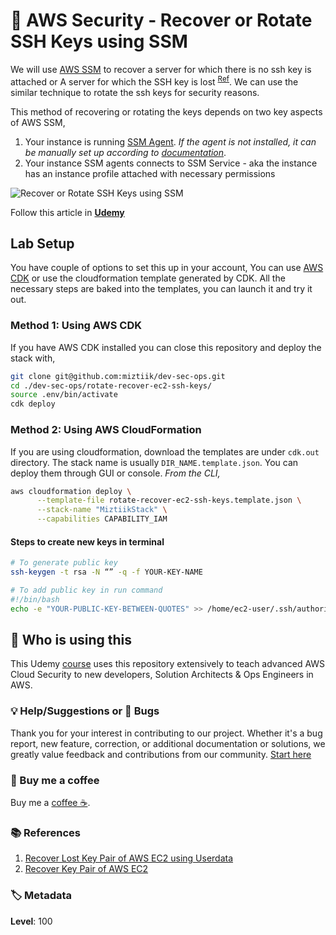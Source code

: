 # 👮 AWS Security - Recover or Rotate SSH Keys using SSM

  We will use [AWS SSM](https://www.youtube.com/watch?v=5JnOVMb4lTs) to recover a server for which there is no ssh key is attached or A server for which the SSH key is lost <sup>[Ref][1]</sup>.  We can use the similar technique to rotate the ssh keys for security reasons.

  This method of recovering or rotating the keys depends on two key aspects of AWS SSM,
  
  1. Your instance is running [SSM Agent](https://github.com/miztiik/AWS-Demos/tree/master/How-To/setup-ssm-hybrid-environment#install-ssm-client-on-on-prem-servers). _If the agent is not installed, it can be manually set up according to [documentation](https://docs.aws.amazon.com/systems-manager/latest/userguide/sysman-manual-agent-install.html)_.
  1. Your instance SSM agents connects to SSM Service - aka the instance has an instance profile attached with necessary permissions
  
  ![Recover or Rotate SSH Keys using SSM](images/setup-ssh-key-recovery-using-userdata-valaxy-00.png)

  Follow this article in **[Udemy][101]**

## Lab Setup

  You have couple of options to set this up in your account, You can use [AWS CDK](https://www.youtube.com/watch?v=MKwxpszw0Rc) or use the cloudformation template generated by CDK. All the necessary steps are baked into the templates, you can launch it and try it out.

### Method 1: Using AWS CDK

  If you have AWS CDK installed you can close this repository and deploy the stack with,

  ```sh
  git clone git@github.com:miztiik/dev-sec-ops.git
  cd ./dev-sec-ops/rotate-recover-ec2-ssh-keys/
  source .env/bin/activate
  cdk deploy
  ```

### Method 2: Using AWS CloudFormation

  If you are using cloudformation, download the templates are under `cdk.out` directory. The stack name is usually `DIR_NAME.template.json`. You can deploy them through GUI or console.
  _From the CLI,_

  ```bash
  aws cloudformation deploy \
        --template-file rotate-recover-ec2-ssh-keys.template.json \
        --stack-name "MiztiikStack" \
        --capabilities CAPABILITY_IAM
  ```

#### Steps to create new keys in terminal

  ```bash
  # To generate public key
  ssh-keygen -t rsa -N “” -q -f YOUR-KEY-NAME

  # To add public key in run command
  #!/bin/bash
  echo -e "YOUR-PUBLIC-KEY-BETWEEN-QUOTES" >> /home/ec2-user/.ssh/authorized_keys
  ```

## 📌 Who is using this

This Udemy [course][101] uses this repository extensively to teach advanced AWS Cloud Security to new developers, Solution Architects & Ops Engineers in AWS.

### 💡 Help/Suggestions or 🐛 Bugs

Thank you for your interest in contributing to our project. Whether it's a bug report, new feature, correction, or additional documentation or solutions, we greatly value feedback and contributions from our community. [Start here][200]

### 👋 Buy me a coffee

Buy me a [coffee ☕][900].

### 📚 References

1. [Recover Lost Key Pair of AWS EC2 using Userdata][1]
1. [Recover Key Pair of AWS EC2][2]

### 🏷️ Metadata

**Level**: 100

[1]: https://www.youtube.com/watch?v=Bqt538HRsws

[2]: https://www.youtube.com/watch?v=5btWXn4yWzQ

[100]: https://www.udemy.com/course/aws-cloud-security/?referralCode=B7F1B6C78B45ADAF77A9

[101]: https://www.udemy.com/course/aws-cloud-security-proactive-way/?referralCode=71DC542AD4481309A441

[102]: https://www.udemy.com/course/aws-cloud-development-kit-from-beginner-to-professional/?referralCode=E15D7FB64E417C547579

[103]: https://www.udemy.com/course/aws-cloudformation-basics?referralCode=93AD3B1530BC871093D6

[200]: https://github.com/miztiik/security-automation-remediate-unintended-iam-access/issues

[899]: https://www.udemy.com/user/n-kumar/

[900]: https://ko-fi.com/miztiik

